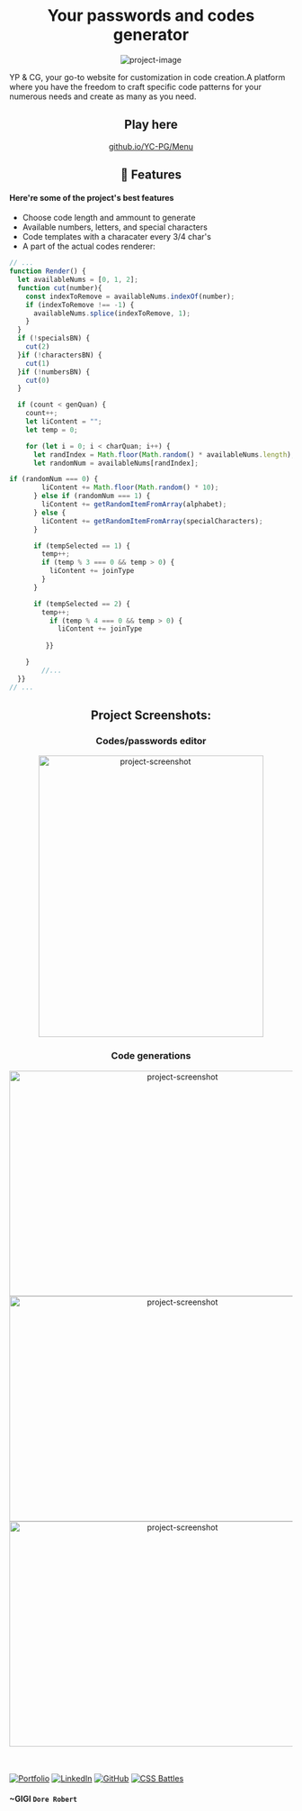 <h1 align="center" id="title">Your passwords and codes generator</h1>

<p align="center">
  <img src="YC-PG/Media/CGimg.png" alt="project-image">
</p>

<p id="description">
YP & CG, your go-to website for customization in code creation.A platform where you have the freedom to craft specific code patterns for your numerous needs and create as many as you need.
</p>

<h2 align="center">Play here</h2>

<div align="center">
  <a href="https://gigi-codeace.github.io/YC-PG/CGmenu">github.io/YC-PG/Menu</a>
</div>

<h2 align="center">🧐 Features</h2>

<h4>Here're some of the project's best features</h4>

*   Choose code length and ammount to generate
*   Available numbers, letters, and special characters
*   Code templates with a characater every 3/4 char's
*   A part of the actual codes renderer:

```javascript
// ...
function Render() {
  let availableNums = [0, 1, 2];
  function cut(number){
    const indexToRemove = availableNums.indexOf(number);
    if (indexToRemove !== -1) {
      availableNums.splice(indexToRemove, 1);
    }
  }
  if (!specialsBN) {
    cut(2)
  }if (!charactersBN) {
    cut(1)
  }if (!numbersBN) {
    cut(0)
  }

  if (count < genQuan) {
    count++;
    let liContent = "";
    let temp = 0;

    for (let i = 0; i < charQuan; i++) {
      let randIndex = Math.floor(Math.random() * availableNums.length);
      let randomNum = availableNums[randIndex];

if (randomNum === 0) {
        liContent += Math.floor(Math.random() * 10);
      } else if (randomNum === 1) {
        liContent += getRandomItemFromArray(alphabet);
      } else {
        liContent += getRandomItemFromArray(specialCharacters);
      }

      if (tempSelected == 1) {
        temp++;
        if (temp % 3 === 0 && temp > 0) {
          liContent += joinType
        }
      }

      if (tempSelected == 2) {
        temp++;
          if (temp % 4 === 0 && temp > 0) {
            liContent += joinType
      
         }}

    }
        //...
  }}
// ...
```
<h2 align="center">Project Screenshots:</h2>
<div align="center">
<div>
<h3>Codes/passwords editor</h3>
  <img src="/YC-PG/Media/mdMedia/generateUI.png" alt="project-screenshot" width="400" height="500">
</div>
<h3>Code generations</h3>
 <img src="/YC-PG/Media/mdMedia/code1.png" alt="project-screenshot"  style="width: 600px; height: 400px">
  <img src="/YC-PG/Media/mdMedia/code2.png" alt="project-screenshot" style="width: 600px; height: 400px">
  <img src="/YC-PG/Media/mdMedia/code3.png" alt="project-screenshot" style="width: 600px; height: 400px">
</div><br></br>

[![Portfolio](https://img.shields.io/badge/Portfolio-62b1ff?style=for-the-badge&logo=web&logoColor=white)](https://www.gigicodeace.com)
[![LinkedIn](https://img.shields.io/badge/LinkedIn-3e3eff?style=for-the-badge&logo=linkedin&logoColor=white)](https://www.linkedin.com/in/dobre-robert-03653b331/)
[![GitHub](https://img.shields.io/badge/GitHub-2f2f2f?style=for-the-badge&logo=github&logoColor=white)](https://github.com/GIGI-CodeAce)
[![CSS Battles](https://img.shields.io/badge/CSS%20Battles-ff6e96?style=for-the-badge&logo=css3&logoColor=white)](https://cssbattle.dev/player/gigi)

  <b></b>
   <h4>~GIGI <code>Dore Robert</code></h4>
</footer>